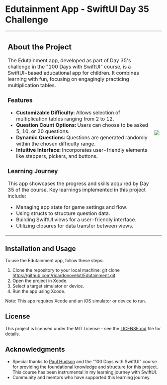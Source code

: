 # Edutainment App - SwiftUI Day 35 Challenge

<table>
<tr>
<td>

## About the Project

The Edutainment app, developed as part of Day 35's challenge in the "100 Days with SwiftUI" course, is a SwiftUI-based educational app for children. It combines learning with fun, focusing on engagingly practicing multiplication tables.

### Features

- **Customizable Difficulty:** Allows selection of multiplication tables ranging from 2 to 12.
- **Question Count Options:** Users can choose to be asked 5, 10, or 20 questions.
- **Dynamic Questions:** Questions are generated randomly within the chosen difficulty range.
- **Intuitive Interface:** Incorporates user-friendly elements like steppers, pickers, and buttons.

### Learning Journey

This app showcases the progress and skills acquired by Day 35 of the course. Key learnings implemented in this project include:
- Managing app state for game settings and flow.
- Using structs to structure question data.
- Building SwiftUI views for a user-friendly interface.
- Utilizing closures for data transfer between views.


</td>
<td>
<img src="https://github.com/ricardonovelot/EdutainmentApp-SwiftUIDay35Challenge/assets/84286086/ff22a610-e7b6-476f-b3a5-5139471f47af" min-width="500">
</td>
</tr>
</table>

## Installation and Usage

To use the Edutainment app, follow these steps:

1. Clone the repository to your local machine:
git clone https://github.com/ricardonovelot/Edutainment.git
2. Open the project in Xcode.
3. Select a target simulator or device.
4. Run the app using Xcode.

Note: This app requires Xcode and an iOS simulator or device to run.

## License

This project is licensed under the MIT License - see the [LICENSE.md](LICENSE.md) file for details.

## Acknowledgments

- Special thanks to [Paul Hudson](https://www.hackingwithswift.com) and the "100 Days with SwiftUI" course for providing the foundational knowledge and structure for this project. This course has been instrumental in my learning journey with SwiftUI.
- Community and mentors who have supported this learning journey.
